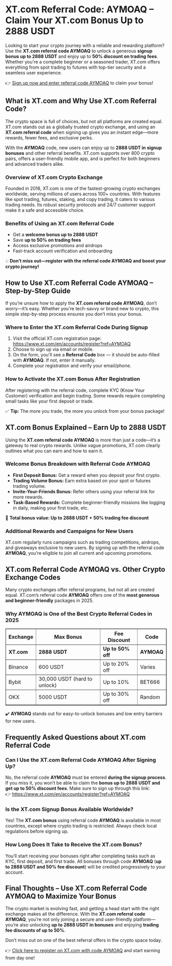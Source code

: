 <h1>XT.com Referral Code: AYMOAQ – Claim Your XT.com Bonus Up to 2888 USDT</h1>
<p>Looking to start your crypto journey with a reliable and rewarding platform? Use the <strong>XT.com referral code AYMOAQ</strong> to unlock a generous <strong>signup bonus up to 2888 USDT</strong> and enjoy up to <strong>50% discount on trading fees</strong>. Whether you're a complete beginner or a seasoned trader, XT.com offers everything from spot trading to futures with top-tier security and a seamless user experience.</p>
<p>👉 <a href="https://www.xt.com/en/accounts/register?ref=AYMOAQ" target="_blank">Sign up now and enter referral code AYMOAQ</a> to claim your bonus!</p>

<h2>What is XT.com and Why Use XT.com Referral Code?</h2>
<p>The crypto space is full of choices, but not all platforms are created equal. XT.com stands out as a globally trusted crypto exchange, and using an <strong>XT.com referral code</strong> when signing up gives you an instant edge—more rewards, fewer fees, and exclusive perks.</p>
<p>With the <strong>AYMOAQ</strong> code, new users can enjoy up to <strong>2888 USDT in signup bonuses</strong> and other referral benefits. XT.com supports over 800 crypto pairs, offers a user-friendly mobile app, and is perfect for both beginners and advanced traders alike.</p>

<h3>Overview of XT.com Crypto Exchange</h3>
<p>Founded in 2018, XT.com is one of the fastest-growing crypto exchanges worldwide, serving millions of users across 100+ countries. With features like spot trading, futures, staking, and copy trading, it caters to various trading needs. Its robust security protocols and 24/7 customer support make it a safe and accessible choice.</p>

<h3>Benefits of Using an XT.com Referral Code</h3>
<ul>
<li>Get a <strong>welcome bonus up to 2888 USDT</strong></li>
<li>Save <strong>up to 50% on trading fees</strong></li>
<li>Access exclusive promotions and airdrops</li>
<li>Fast-track account verification and onboarding</li>
</ul>
<p>💡 <strong>Don’t miss out—register with the referral code AYMOAQ and boost your crypto journey!</strong></p>

<h2>How to Use XT.com Referral Code AYMOAQ – Step-by-Step Guide</h2>
<p>If you’re unsure how to apply the <strong>XT.com referral code AYMOAQ</strong>, don’t worry—it’s easy. Whether you're tech-savvy or brand new to crypto, this simple step-by-step process ensures you don’t miss your bonus.</p>

<h3>Where to Enter the XT.com Referral Code During Signup</h3>
<ol>
<li>Visit the official XT.com registration page: <a href="https://www.xt.com/en/accounts/register?ref=AYMOAQ" target="_blank">https://www.xt.com/en/accounts/register?ref=AYMOAQ</a></li>
<li>Choose to sign up via email or mobile.</li>
<li>On the form, you'll see a <strong>Referral Code</strong> box — it should be auto-filled with <strong>AYMOAQ</strong>. If not, enter it manually.</li>
<li>Complete your registration and verify your email/phone.</li>
</ol>

<h3>How to Activate the XT.com Bonus After Registration</h3>
<p>After registering with the referral code, complete KYC (Know Your Customer) verification and begin trading. Some rewards require completing small tasks like your first deposit or trade.</p>
<p>✅ <strong>Tip:</strong> The more you trade, the more you unlock from your bonus package!</p>

<h2>XT.com Bonus Explained – Earn Up to 2888 USDT</h2>
<p>Using the <strong>XT.com referral code AYMOAQ</strong> is more than just a code—it’s a gateway to real crypto rewards. Unlike vague promotions, XT.com clearly outlines what you can earn and how to earn it.</p>

<h3>Welcome Bonus Breakdown with Referral Code AYMOAQ</h3>
<ul>
<li><strong>First Deposit Bonus:</strong> Get a reward when you deposit your first crypto.</li>
<li><strong>Trading Volume Bonus:</strong> Earn extra based on your spot or futures trading volume.</li>
<li><strong>Invite-Your-Friends Bonus:</strong> Refer others using your referral link for more rewards.</li>
<li><strong>Task-Based Rewards:</strong> Complete beginner-friendly missions like logging in daily, making your first trade, etc.</li>
</ul>
<p>🎁 <strong>Total bonus value: Up to 2888 USDT + 50% trading fee discount</strong></p>

<h3>Additional Rewards and Campaigns for New Users</h3>
<p>XT.com regularly runs campaigns such as trading competitions, airdrops, and giveaways exclusive to new users. By signing up with the referral code <strong>AYMOAQ</strong>, you’re eligible to join all current and upcoming promotions.</p>

<h2>XT.com Referral Code AYMOAQ vs. Other Crypto Exchange Codes</h2>
<p>Many crypto exchanges offer referral programs, but not all are created equal. XT.com’s referral code <strong>AYMOAQ</strong> offers one of the <strong>most generous and beginner-friendly</strong> packages in 2025.</p>

<h3>Why AYMOAQ is One of the Best Crypto Referral Codes in 2025</h3>
<table border="1" cellpadding="6" cellspacing="0">
<tr>
<th>Exchange</th>
<th>Max Bonus</th>
<th>Fee Discount</th>
<th>Code</th>
</tr>
<tr>
<td><strong>XT.com</strong></td>
<td><strong>2888 USDT</strong></td>
<td><strong>Up to 50% off</strong></td>
<td><strong>AYMOAQ</strong></td>
</tr>
<tr>
<td>Binance</td>
<td>600 USDT</td>
<td>Up to 20% off</td>
<td>Varies</td>
</tr>
<tr>
<td>Bybit</td>
<td>30,000 USDT (hard to unlock)</td>
<td>Up to 10%</td>
<td>BET666</td>
</tr>
<tr>
<td>OKX</td>
<td>5000 USDT</td>
<td>Up to 30% off</td>
<td>Random</td>
</tr>
</table>
<p>✔️ <strong>AYMOAQ</strong> stands out for easy-to-unlock bonuses and low entry barriers for new users.</p>

<h2>Frequently Asked Questions about XT.com Referral Code</h2>

<h3>Can I Use the XT.com Referral Code AYMOAQ After Signing Up?</h3>
<p>No, the referral code <strong>AYMOAQ</strong> must be entered <strong>during the signup process</strong>. If you miss it, you won’t be able to claim the <strong>bonus up to 2888 USDT and get up to 50% discount fees</strong>. Make sure to sign up through this link:<br>
👉 <a href="https://www.xt.com/en/accounts/register?ref=AYMOAQ" target="_blank">https://www.xt.com/en/accounts/register?ref=AYMOAQ</a></p>

<h3>Is the XT.com Signup Bonus Available Worldwide?</h3>
<p>Yes! The <strong>XT.com bonus</strong> using referral code <strong>AYMOAQ</strong> is available in most countries, except where crypto trading is restricted. Always check local regulations before signing up.</p>

<h3>How Long Does It Take to Receive the XT.com Bonus?</h3>
<p>You’ll start receiving your bonuses right after completing tasks such as KYC, first deposit, and first trade. All bonuses through code <strong>AYMOAQ</strong> (<strong>up to 2888 USDT and 50% fee discount</strong>) will be credited progressively to your account.</p>

<h2>Final Thoughts – Use XT.com Referral Code AYMOAQ to Maximize Your Bonus</h2>
<p>The crypto market is evolving fast, and getting a head start with the right exchange makes all the difference. With the <strong>XT.com referral code AYMOAQ</strong>, you’re not only joining a secure and user-friendly platform—you’re also unlocking <strong>up to 2888 USDT in bonuses</strong> and enjoying <strong>trading fee discounts of up to 50%</strong>.</p>
<p>Don’t miss out on one of the best referral offers in the crypto space today.</p>
<p>👉 <a href="https://www.xt.com/en/accounts/register?ref=AYMOAQ" target="_blank">Click here to register on XT.com with code AYMOAQ</a> and start earning from day one!</p>
